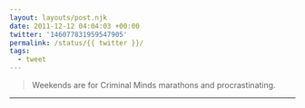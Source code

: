 ```yaml
---
layout: layouts/post.njk
date: 2011-12-12 04:04:03 +00:00
twitter: '146077831959547905'
permalink: /status/{{ twitter }}/
tags: 
  - tweet
---
```


> Weekends are for Criminal Minds marathons and procrastinating.

---
